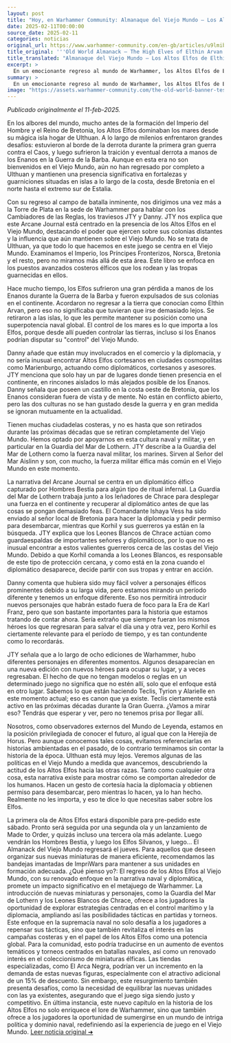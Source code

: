 ```yaml
---
layout: post
title: "Hoy, en Warhammer Community: Almanaque del Viejo Mundo – Los Altos Elfos de Elthin Arvan - Comunidad Warhammer"
date: 2025-02-11T00:00:00
source_date: 2025-02-11
categories: noticias
original_url: https://www.warhammer-community.com/en-gb/articles/u9lmibri/old-world-almanack-the-high-elves-of-elthin-arvan/
title_original: '''Old World Almanack – The High Elves of Elthin Arvan - Warhammer Community'''
title_translated: "Almanaque del Viejo Mundo – Los Altos Elfos de Elthin Arvan - Comunidad Warhammer"
excerpt: >
  En un emocionante regreso al mundo de Warhammer, los Altos Elfos de Elthin Arvan vuelven a ocupar un lugar destacado en el juego de mesa. Este nuevo Arcane Journal se centra en la influencia que los Elfos ejercen sobre sus colonias distantes y su poder naval en el Viejo Mundo. A pesar de su antigua derrota en la Guerra de la Barba contra los Enanos, los Altos Elfos mantienen su presencia en fortalezas costeras estratégicas. Con un enfoque en la cultura naval y militar, y una intrigante historia de diplomacia y rescate, los jugadores pueden esperar una experiencia rica y envolvente. ¡Prepárate para explorar las costas y los mares con la Guardia del Mar de Lothern y descubrir nuevos personajes en esta fascinante era de Warhammer!
summary: >
  En un emocionante regreso al mundo de Warhammer, los Altos Elfos de Elthin Arvan vuelven a ocupar un lugar destacado en el juego de mesa. Este nuevo Arcane Journal se centra en la influencia que los Elfos ejercen sobre sus colonias distantes y su poder naval en el Viejo Mundo. A pesar de su antigua derrota en la Guerra de la Barba contra los Enanos, los Altos Elfos mantienen su presencia en fortalezas costeras estratégicas. Con un enfoque en la cultura naval y militar, y una intrigante historia de diplomacia y rescate, los jugadores pueden esperar una experiencia rica y envolvente. ¡Prepárate para explorar las costas y los mares con la Guardia del Mar de Lothern y descubrir nuevos personajes en esta fascinante era de Warhammer!
image: "https://assets.warhammer-community.com/the-old-world-banner-test.jpg"
---
```


*Publicado originalmente el 11-feb-2025.*

En los albores del mundo, mucho antes de la formación del Imperio del Hombre y el Reino de Bretonia, los Altos Elfos dominaban los mares desde su mágica isla hogar de Ulthuan. A lo largo de milenios enfrentaron grandes desafíos: estuvieron al borde de la derrota durante la primera gran guerra contra el Caos, y luego sufrieron la traición y eventual derrota a manos de los Enanos en la Guerra de la Barba. Aunque en esta era no son bienvenidos en el Viejo Mundo, aún no han regresado por completo a Ulthuan y mantienen una presencia significativa en fortalezas y guarniciones situadas en islas a lo largo de la costa, desde Bretonia en el norte hasta el extremo sur de Estalia.

Con su regreso al campo de batalla inminente, nos dirigimos una vez más a la Torre de Plata en la sede de Warhammer para hablar con los Cambiadores de las Reglas, los traviesos JTY y Danny. JTY nos explica que este Arcane Journal está centrado en la presencia de los Altos Elfos en el Viejo Mundo, destacando el poder que ejercen sobre sus colonias distantes y la influencia que aún mantienen sobre el Viejo Mundo. No se trata de Ulthuan, ya que todo lo que hacemos en este juego se centra en el Viejo Mundo. Examinamos el Imperio, los Príncipes Fronterizos, Norsca, Bretonia y el resto, pero no miramos más allá de esta área. Este libro se enfoca en los puestos avanzados costeros élficos que los rodean y las tropas guarnecidas en ellos.

Hace mucho tiempo, los Elfos sufrieron una gran pérdida a manos de los Enanos durante la Guerra de la Barba y fueron expulsados de sus colonias en el continente. Acordaron no regresar a la tierra que conocían como Elthin Arvan, pero eso no significaba que tuvieran que irse demasiado lejos. Se retiraron a las islas, lo que les permite mantener su posición como una superpotencia naval global. El control de los mares es lo que importa a los Elfos, porque desde allí pueden controlar las tierras, incluso si los Enanos podrían disputar su "control" del Viejo Mundo.

Danny añade que están muy involucrados en el comercio y la diplomacia, y no sería inusual encontrar Altos Elfos cortesanos en ciudades cosmopolitas como Marienburgo, actuando como diplomáticos, cortesanos y asesores. JTY menciona que solo hay un par de lugares donde tienen presencia en el continente, en rincones aislados lo más alejados posible de los Enanos. Danny señala que poseen un castillo en la costa oeste de Bretonia, que los Enanos consideran fuera de vista y de mente. No están en conflicto abierto, pero las dos culturas no se han gustado desde la guerra y en gran medida se ignoran mutuamente en la actualidad.

Tienen muchas ciudadelas costeras, y no es hasta que son retirados durante las próximas décadas que se retiran completamente del Viejo Mundo. Hemos optado por apoyarnos en esta cultura naval y militar, y en particular en la Guardia del Mar de Lothern. JTY describe a la Guardia del Mar de Lothern como la fuerza naval militar, los marines. Sirven al Señor del Mar Aislinn y son, con mucho, la fuerza militar élfica más común en el Viejo Mundo en este momento.

La narrativa del Arcane Journal se centra en un diplomático élfico capturado por Hombres Bestia para algún tipo de ritual infernal. La Guardia del Mar de Lothern trabaja junto a los leñadores de Chrace para desplegar una fuerza en el continente y recuperar al diplomático antes de que las cosas se pongan demasiado feas. El Comandante Ishaya Vess ha sido enviado al señor local de Bretonia para hacer la diplomacia y pedir permiso para desembarcar, mientras que Korhil y sus guerreros ya están en la búsqueda. JTY explica que los Leones Blancos de Chrace actúan como guardaespaldas de importantes señores y diplomáticos, por lo que no es inusual encontrar a estos valientes guerreros cerca de las costas del Viejo Mundo. Debido a que Korhil comanda a los Leones Blancos, es responsable de este tipo de protección cercana, y como está en la zona cuando el diplomático desaparece, decide partir con sus tropas y entrar en acción.

Danny comenta que hubiera sido muy fácil volver a personajes élficos prominentes debido a su larga vida, pero estamos mirando un período diferente y tenemos un enfoque diferente. Eso nos permitirá introducir nuevos personajes que habrán estado fuera de foco para la Era de Karl Franz, pero que son bastante importantes para la historia que estamos tratando de contar ahora. Sería extraño que siempre fueran los mismos héroes los que regresaran para salvar el día una y otra vez, pero Korhil es ciertamente relevante para el período de tiempo, y es tan contundente como lo recordarás.

JTY señala que a lo largo de ocho ediciones de Warhammer, hubo diferentes personajes en diferentes momentos. Algunos desaparecían en una nueva edición con nuevos héroes para ocupar su lugar, y a veces regresaban. El hecho de que no tengan modelos o reglas en un determinado juego no significa que no estén allí, solo que el enfoque está en otro lugar. Sabemos lo que están haciendo Teclis, Tyrion y Alarielle en este momento actual; eso es canon que ya existe. Teclis ciertamente está activo en las próximas décadas durante la Gran Guerra. ¿Vamos a mirar eso? Tendrás que esperar y ver, pero no tenemos prisa por llegar allí.

Nosotros, como observadores externos del Mundo de Leyenda, estamos en la posición privilegiada de conocer el futuro, al igual que con la Herejía de Horus. Pero aunque conocemos tales cosas, evitamos referenciarlas en historias ambientadas en el pasado, de lo contrario terminamos sin contar la historia de la época. Ulthuan está muy lejos. Veremos algunas de las políticas en el Viejo Mundo a medida que avancemos, descubriendo la actitud de los Altos Elfos hacia las otras razas. Tanto como cualquier otra cosa, esta narrativa existe para mostrar cómo se comportan alrededor de los humanos. Hacen un gesto de cortesía hacia la diplomacia y obtienen permiso para desembarcar, pero mientras lo hacen, ya lo han hecho. Realmente no les importa, y eso te dice lo que necesitas saber sobre los Elfos.

La primera ola de Altos Elfos estará disponible para pre-pedido este sábado. Pronto será seguida por una segunda ola y un lanzamiento de Made to Order, y quizás incluso una tercera ola más adelante. Luego vendrán los Hombres Bestia, y luego los Elfos Silvanos, y luego... El Almanack del Viejo Mundo regresará el jueves. Para aquellos que deseen organizar sus nuevas miniaturas de manera eficiente, recomendamos las bandejas imantadas de ImpriWars para mantener a sus unidades en formación adecuada.
¿Qué pienso yo?: El regreso de los Altos Elfos al Viejo Mundo, con su renovado enfoque en la narrativa naval y diplomática, promete un impacto significativo en el metajuego de Warhammer. La introducción de nuevas miniaturas y personajes, como la Guardia del Mar de Lothern y los Leones Blancos de Chrace, ofrece a los jugadores la oportunidad de explorar estrategias centradas en el control marítimo y la diplomacia, ampliando así las posibilidades tácticas en partidas y torneos. Este enfoque en la supremacía naval no solo desafía a los jugadores a repensar sus tácticas, sino que también revitaliza el interés en las campañas costeras y en el papel de los Altos Elfos como una potencia global. Para la comunidad, esto podría traducirse en un aumento de eventos temáticos y torneos centrados en batallas navales, así como un renovado interés en el coleccionismo de miniaturas élficas. Las tiendas especializadas, como El Arca Negra, podrían ver un incremento en la demanda de estas nuevas figuras, especialmente con el atractivo adicional de un 15% de descuento. Sin embargo, este resurgimiento también presenta desafíos, como la necesidad de equilibrar las nuevas unidades con las ya existentes, asegurando que el juego siga siendo justo y competitivo. En última instancia, este nuevo capítulo en la historia de los Altos Elfos no solo enriquece el lore de Warhammer, sino que también ofrece a los jugadores la oportunidad de sumergirse en un mundo de intriga política y dominio naval, redefiniendo así la experiencia de juego en el Viejo Mundo.
[Leer noticia original ➜](https://www.warhammer-community.com/en-gb/articles/u9lmibri/old-world-almanack-the-high-elves-of-elthin-arvan/)
